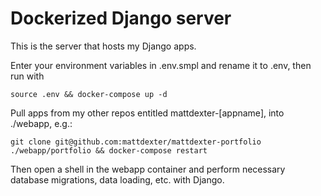 # Dockerized Django server
This is the server that hosts my Django apps.

Enter your environment variables in .env.smpl and rename it to .env, then run with

    source .env && docker-compose up -d

Pull apps from my other repos entitled mattdexter-\[appname\], into ./webapp, e.g.:

    git clone git@github.com:mattdexter/mattdexter-portfolio ./webapp/portfolio && docker-compose restart

Then open a shell in the webapp container and perform necessary database migrations, data loading, etc. with Django.